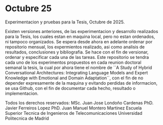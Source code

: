 # Octubre 25
Experimentacion y pruebas para la Tesis, Octubre de 2025.

Existen versiones anteriores, de las experimentacion y desarrollo realizados para la Tesis, los cuales estan en maquina local, pero no estan ordenados, ni tampoco organizados. Se espera desde ahora en adelante ordenar por repositorio mensual, los expermientos realizado, asi como analisis de resultados, conclusiones y bibliografia. Se hace con el fin de versionar, ordenar y especificar cada una de las tareas. Este repositorio se tendra cada uno de los experimentos propuestos en cada reunion doctoral semanal  la tesis, la cual por ahora tiene el nombre de ``A Study of Hybrid Conversational Architectures: Integrating Language Models and Expert Knowledge with Emotional and Domain Adaptation´´, con el fin de no depender expresamente de la maquina y evitando perdidas de informacion, se usa Github, con el fin de documentar cada hecho, resultado o implementacion.

Todos los derechos reservados:
MSc. Juan Jose Londoño Cardenas
PhD. Javier Ferreiros Lopez
PhD. Juan Manuel Montero Martinez
Escuela Superior Tecnica de Ingenieros de Telecomunicaciones
Universidad Politecnica de Madrid


